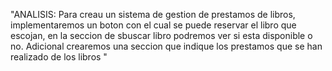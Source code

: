 "ANALISIS:
Para creau un sistema de gestion de prestamos de libros, implementaremos un boton con el cual se puede reservar el libro que escojan, en la seccion de sbuscar libro podremos ver si esta disponible o no. 
Adicional crearemos una seccion que indique los prestamos que se han realizado de los libros 
" 
